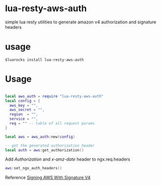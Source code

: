 # lua-resty-aws-auth
simple lua resty utilities to generate amazon v4 authorization and signature headers

# usage

    $luarocks install lua-resty-aws-auth


# Usage

```lua

local aws_auth = require "lua-resty-aws-auth"
local config = {
  aws_key = "",
  aws_secret = "",
  region  = "",
  service = "",
  req = "" -- table of all request params
}

local aws = aws_auth:new(config)

-- get the generated authorization header
local auth = aws:get_authorization()

```

Add _Authorization_ and _x-amz-date_ header to ngx.req.headers

```lua
aws:set_ngx_auth_headers()

```


Reference 
[Signing AWS With Signature V4](https://docs.aws.amazon.com/general/latest/gr/sigv4_signing.html)
